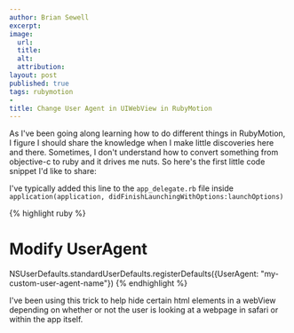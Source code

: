 ```yaml
---
author: Brian Sewell
excerpt:
image:
  url:
  title:
  alt:
  attribution:
layout: post
published: true
tags: rubymotion
-
title: Change User Agent in UIWebView in RubyMotion
---
```


As I've been going along learning how to do different things in RubyMotion, I figure I should share the knowledge when I make little discoveries here and there.  Sometimes, I don't understand how to convert something from objective-c to ruby and it drives me nuts. So here's the first little code snippet I'd like to share:

I've typically added this line to the `app_delegate.rb` file inside `application(application, didFinishLaunchingWithOptions:launchOptions)`

{% highlight ruby %}
# Modify UserAgent
NSUserDefaults.standardUserDefaults.registerDefaults({UserAgent: "my-custom-user-agent-name"})
{% endhighlight %}

I've been using this trick to help hide certain html elements in a webView depending on whether or not the user is looking at a webpage in safari or within the app itself.